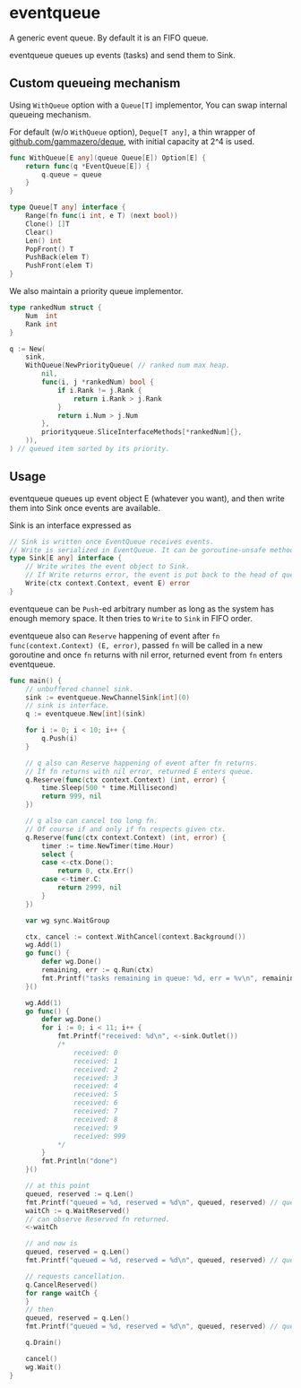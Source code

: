 # eventqueue

A generic event queue. By default it is an FIFO queue.

eventqueue queues up events (tasks) and send them to Sink.

## Custom queueing mechanism

Using `WithQueue` option with a `Queue[T]` implementor, You can swap internal queueing mechanism.

For default (w/o `WithQueue` option), `Deque[T any]`, a thin wrapper of [github.com/gammazero/deque](https://github.com/gammazero/deque), with initial capacity at 2^4 is used.

```go
func WithQueue[E any](queue Queue[E]) Option[E] {
	return func(q *EventQueue[E]) {
		q.queue = queue
	}
}

type Queue[T any] interface {
	Range(fn func(i int, e T) (next bool))
	Clone() []T
	Clear()
	Len() int
	PopFront() T
	PushBack(elem T)
	PushFront(elem T)
}
```

We also maintain a priority queue implementor.

```go
type rankedNum struct {
	Num  int
	Rank int
}

q := New(
	sink,
	WithQueue(NewPriorityQueue( // ranked num max heap.
		nil,
		func(i, j *rankedNum) bool {
			if i.Rank != j.Rank {
				return i.Rank > j.Rank
			}
			return i.Num > j.Num
		},
		priorityqueue.SliceInterfaceMethods[*rankedNum]{},
	)),
) // queued item sorted by its priority.
```

## Usage

eventqueue queues up event object E (whatever you want), and then write them into Sink once events are available.

Sink is an interface expressed as

```go
// Sink is written once EventQueue receives events.
// Write is serialized in EventQueue. It can be goroutine-unsafe method.
type Sink[E any] interface {
	// Write writes the event object to Sink.
	// If Write returns error, the event is put back to the head of queue.
	Write(ctx context.Context, event E) error
}
```

eventqueue can be `Push`-ed arbitrary number as long as the system has enough memory space.
It then tries to `Write` to `Sink` in FIFO order.

eventqueue also can `Reserve` happening of event after `fn func(context.Context) (E, error)`,
passed `fn` will be called in a new goroutine and once `fn` returns with nil error, returned event from `fn` enters eventqueue.

```go
func main() {
	// unbuffered channel sink.
	sink := eventqueue.NewChannelSink[int](0)
	// sink is interface.
	q := eventqueue.New[int](sink)

	for i := 0; i < 10; i++ {
		q.Push(i)
	}

	// q also can Reserve happening of event after fn returns.
	// If fn returns with nil error, returned E enters queue.
	q.Reserve(func(ctx context.Context) (int, error) {
		time.Sleep(500 * time.Millisecond)
		return 999, nil
	})

	// q also can cancel too long fn.
	// Of course if and only if fn respects given ctx.
	q.Reserve(func(ctx context.Context) (int, error) {
		timer := time.NewTimer(time.Hour)
		select {
		case <-ctx.Done():
			return 0, ctx.Err()
		case <-timer.C:
			return 2999, nil
		}
	})

	var wg sync.WaitGroup

	ctx, cancel := context.WithCancel(context.Background())
	wg.Add(1)
	go func() {
		defer wg.Done()
		remaining, err := q.Run(ctx)
		fmt.Printf("tasks remaining in queue: %d, err = %v\n", remaining, err) // tasks remaining in queue: 0, err = <nil>
	}()

	wg.Add(1)
	go func() {
		defer wg.Done()
		for i := 0; i < 11; i++ {
			fmt.Printf("received: %d\n", <-sink.Outlet())
			/*
				received: 0
				received: 1
				received: 2
				received: 3
				received: 4
				received: 5
				received: 6
				received: 7
				received: 8
				received: 9
				received: 999
			*/
		}
		fmt.Println("done")
	}()

	// at this point
	queued, reserved := q.Len()
	fmt.Printf("queued = %d, reserved = %d\n", queued, reserved) // queued = 10, reserved = 2
	waitCh := q.WaitReserved()
	// can observe Reserved fn returned.
	<-waitCh

	// and now is
	queued, reserved = q.Len()
	fmt.Printf("queued = %d, reserved = %d\n", queued, reserved) // queued = 1, reserved = 1

	// requests cancellation.
	q.CancelReserved()
	for range waitCh {
	}
	// then
	queued, reserved = q.Len()
	fmt.Printf("queued = %d, reserved = %d\n", queued, reserved) // queued = 0, reserved = 0

	q.Drain()

	cancel()
	wg.Wait()
}
```
